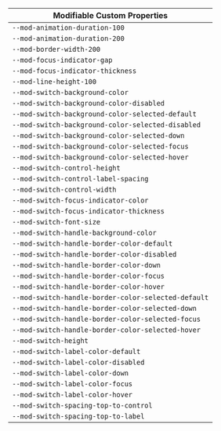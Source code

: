 | Modifiable Custom Properties |
| --- |
| `--mod-animation-duration-100` |
| `--mod-animation-duration-200` |
| `--mod-border-width-200` |
| `--mod-focus-indicator-gap` |
| `--mod-focus-indicator-thickness` |
| `--mod-line-height-100` |
| `--mod-switch-background-color` |
| `--mod-switch-background-color-disabled` |
| `--mod-switch-background-color-selected-default` |
| `--mod-switch-background-color-selected-disabled` |
| `--mod-switch-background-color-selected-down` |
| `--mod-switch-background-color-selected-focus` |
| `--mod-switch-background-color-selected-hover` |
| `--mod-switch-control-height` |
| `--mod-switch-control-label-spacing` |
| `--mod-switch-control-width` |
| `--mod-switch-focus-indicator-color` |
| `--mod-switch-focus-indicator-thickness` |
| `--mod-switch-font-size` |
| `--mod-switch-handle-background-color` |
| `--mod-switch-handle-border-color-default` |
| `--mod-switch-handle-border-color-disabled` |
| `--mod-switch-handle-border-color-down` |
| `--mod-switch-handle-border-color-focus` |
| `--mod-switch-handle-border-color-hover` |
| `--mod-switch-handle-border-color-selected-default` |
| `--mod-switch-handle-border-color-selected-down` |
| `--mod-switch-handle-border-color-selected-focus` |
| `--mod-switch-handle-border-color-selected-hover` |
| `--mod-switch-height` |
| `--mod-switch-label-color-default` |
| `--mod-switch-label-color-disabled` |
| `--mod-switch-label-color-down` |
| `--mod-switch-label-color-focus` |
| `--mod-switch-label-color-hover` |
| `--mod-switch-spacing-top-to-control` |
| `--mod-switch-spacing-top-to-label` |
